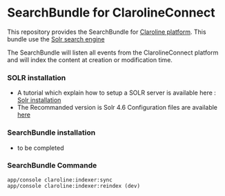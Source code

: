 SearchBundle for ClarolineConnect
=================================

This repository provides the SearchBundle for [Claroline platform][4]. This bundle use the [Solr search engine][1]

The SearchBundle will listen all events from the ClarolineConnect platform and will index the content at creation or modification time.

### SOLR installation
- A tutorial which explain how to setup a SOLR server is available here : [Solr installation][2]
- The Recommanded version is Solr 4.6
Configuration files are available [here][3]

### SearchBundle installation
- to be completed

### SearchBundle Commande
    app/console claroline:indexer:sync
    app/console claroline:indexer:reindex (dev)

[1]:http://lucene.apache.org/solr/
[2]:http://lucene.apache.org/solr/tutorial.html
[3]:https://github.com/Claroline/SearchBundle
[4]:https://github.com/claroline